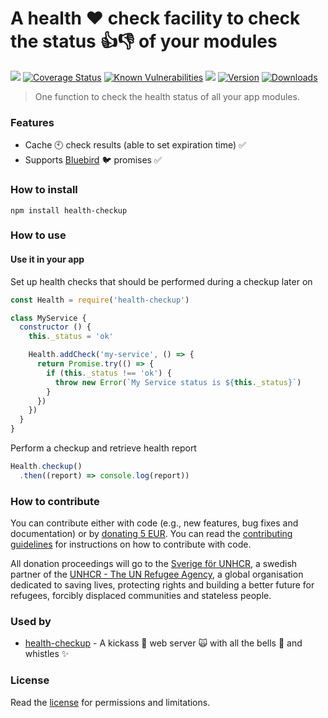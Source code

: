 # A health :heart: check facility to check the status :+1::-1: of your modules

[![](https://github.com/hfreire/health-checkup/workflows/ci/badge.svg)](https://github.com/hfreire/health-checkup/actions?workflow=ci)
[![Coverage Status](https://coveralls.io/repos/github/hfreire/health-checkup/badge.svg?branch=master)](https://coveralls.io/github/hfreire/health-checkup?branch=master)
[![Known Vulnerabilities](https://snyk.io/test/github/hfreire/health-checkup/badge.svg)](https://snyk.io/test/github/hfreire/health-checkup)
[![](https://img.shields.io/github/release/hfreire/health-checkup.svg)](https://github.com/hfreire/health-checkup/releases)
[![Version](https://img.shields.io/npm/v/health-checkup.svg)](https://www.npmjs.com/package/health-checkup)
[![Downloads](https://img.shields.io/npm/dt/health-checkup.svg)](https://www.npmjs.com/package/health-checkup)

> One function to check the health status of all your app modules.

### Features
* Cache :clock10: check results (able to set expiration time) :white_check_mark:
* Supports [Bluebird](https://github.com/petkaantonov/bluebird) :bird: promises :white_check_mark:

### How to install
```
npm install health-checkup
```

### How to use

#### Use it in your app
Set up health checks that should be performed during a checkup later on
```javascript
const Health = require('health-checkup')

class MyService {
  constructor () {
    this._status = 'ok'

    Health.addCheck('my-service', () => {
      return Promise.try(() => {
        if (this._status !== 'ok') {
          throw new Error(`My Service status is ${this._status}`)
        }
      })
    })
  }
}
```

Perform a checkup and retrieve health report
```javascript
Health.checkup()
  .then((report) => console.log(report))
```

### How to contribute
You can contribute either with code (e.g., new features, bug fixes and documentation) or by [donating 5 EUR](https://paypal.me/hfreire/5). You can read the [contributing guidelines](CONTRIBUTING.md) for instructions on how to contribute with code.

All donation proceedings will go to the [Sverige för UNHCR](https://sverigeforunhcr.se), a swedish partner of the [UNHCR - The UN Refugee Agency](http://www.unhcr.org), a global organisation dedicated to saving lives, protecting rights and building a better future for refugees, forcibly displaced communities and stateless people.

### Used by
* [health-checkup](https://github.com/hfreire/health-checkup) - A kickass :muscle: web server :scream_cat: with all the bells :bell: and whistles :sparkles:

### License
Read the [license](./LICENSE.md) for permissions and limitations.
